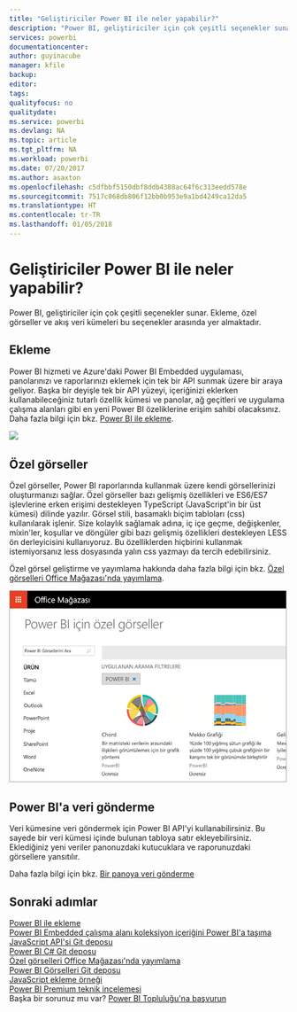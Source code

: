```yaml
---
title: "Geliştiriciler Power BI ile neler yapabilir?"
description: "Power BI, geliştiriciler için çok çeşitli seçenekler sunar. Ekleme, özel görseller ve akış veri kümeleri bu seçenekler arasında yer almaktadır."
services: powerbi
documentationcenter: 
author: guyinacube
manager: kfile
backup: 
editor: 
tags: 
qualityfocus: no
qualitydate: 
ms.service: powerbi
ms.devlang: NA
ms.topic: article
ms.tgt_pltfrm: NA
ms.workload: powerbi
ms.date: 07/20/2017
ms.author: asaxton
ms.openlocfilehash: c5dfbbf5150dbf8ddb4388ac64f6c313eedd578e
ms.sourcegitcommit: 7517c068db806f12bb0b953e9a1bd4249ca12da5
ms.translationtype: HT
ms.contentlocale: tr-TR
ms.lasthandoff: 01/05/2018
---
```

# <a name="what-can-developers-do-with-power-bi"></a>Geliştiriciler Power BI ile neler yapabilir?
Power BI, geliştiriciler için çok çeşitli seçenekler sunar. Ekleme, özel görseller ve akış veri kümeleri bu seçenekler arasında yer almaktadır.

## <a name="embedding"></a>Ekleme
Power BI hizmeti ve Azure'daki Power BI Embedded uygulaması, panolarınızı ve raporlarınızı eklemek için tek bir API sunmak üzere bir araya geliyor. Başka bir deyişle tek bir API yüzeyi, içeriğinizi eklerken kullanabileceğiniz tutarlı özellik kümesi ve panolar, ağ geçitleri ve uygulama çalışma alanları gibi en yeni Power BI özeliklerine erişim sahibi olacaksınız. Daha fazla bilgi için bkz. [Power BI ile ekleme](embedding.md).

![](media/what-can-you-do/powerbi-embed-sample.png)

## <a name="custom-visuals"></a>Özel görseller
Özel görseller, Power BI raporlarında kullanmak üzere kendi görsellerinizi oluşturmanızı sağlar. Özel görseller bazı gelişmiş özellikleri ve ES6/ES7 işlevlerine erken erişimi destekleyen TypeScript (JavaScript'in bir üst kümesi) dilinde yazılır. Görsel stili, basamaklı biçim tabloları (css) kullanılarak işlenir. Size kolaylık sağlamak adına, iç içe geçme, değişkenler, mixin'ler, koşullar ve döngüler gibi bazı gelişmiş özellikleri destekleyen LESS ön derleyicisini kullanıyoruz. Bu özelliklerden hiçbirini kullanmak istemiyorsanız less dosyasında yalın css yazmayı da tercih edebilirsiniz.

Özel görsel geliştirme ve yayımlama hakkında daha fazla bilgi için bkz. [Özel görselleri Office Mağazası'nda yayımlama](office-store.md).

![](media/what-can-you-do/powerbi-custom-visual-store.png)

## <a name="push-data-into-power-bi"></a>Power BI'a veri gönderme
Veri kümesine veri göndermek için Power BI API'yi kullanabilirsiniz. Bu sayede bir veri kümesi içinde bulunan tabloya satır ekleyebilirsiniz. Eklediğiniz yeni veriler panonuzdaki kutucuklara ve raporunuzdaki görsellere yansıtılır.

Daha fazla bilgi için bkz. [Bir panoya veri gönderme](walkthrough-push-data.md)

## <a name="next-steps"></a>Sonraki adımlar
[Power BI ile ekleme](embedding.md)  
[Power BI Embedded çalışma alanı koleksiyon içeriğini Power BI'a taşıma](migrate-from-powerbi-embedded.md)  
[JavaScript API'si Git deposu](https://github.com/Microsoft/PowerBI-JavaScript)  
[Power BI C# Git deposu](https://github.com/Microsoft/PowerBI-CSharp)  
[Özel görselleri Office Mağazası'nda yayımlama](office-store.md)  
[Power BI Görselleri Git deposu](https://github.com/Microsoft/PowerBI-visuals)  
[JavaScript ekleme örneği](https://microsoft.github.io/PowerBI-JavaScript/demo/)  
[Power BI Premium teknik incelemesi](https://aka.ms/pbipremiumwhitepaper)  
Başka bir sorunuz mu var? [Power BI Topluluğu'na başvurun](http://community.powerbi.com/)

